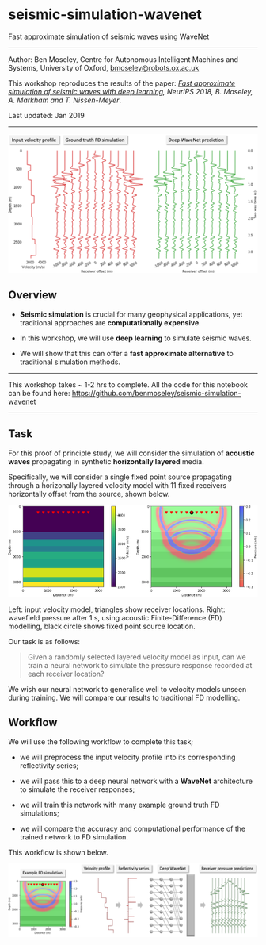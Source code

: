 # seismic-simulation-wavenet
Fast approximate simulation of seismic waves using WaveNet

---

Author: Ben Moseley, Centre for Autonomous Intelligent Machines and Systems, University of Oxford, bmoseley@robots.ox.ac.uk 

This workshop reproduces the results of the paper: *[Fast approximate simulation of seismic waves with deep learning](https://arxiv.org/abs/1807.06873), NeurIPS 2018, B. Moseley, A. Markham and T. Nissen-Meyer*.

Last updated: Jan 2019

---

<img src="figures/header.png" width="600">


## Overview

- **Seismic simulation** is crucial for many geophysical applications, yet traditional approaches are **computationally expensive**.

- In this workshop, we will use **deep learning** to simulate seismic waves.

- We will show that this can offer a **fast approximate alternative** to traditional simulation methods.

---

This workshop takes ~ 1-2 hrs to complete. All the code for this notebook can be found here: https://github.com/benmoseley/seismic-simulation-wavenet

---

## Task

For this proof of principle study, we will consider the simulation of **acoustic waves** propagating in synthetic **horizontally layered** media.

Specifically, we will consider a single fixed point source propagating through a horizonally layered velocity model with 11 fixed receivers horizontally offset from the source, shown below.

<img src="figures/example_simulation.png" width="600"><!---include "" for proper github rendering-->

Left: input velocity model, triangles show receiver locations. Right: wavefield pressure after 1 s, using acoustic Finite-Difference (FD) modelling,  black circle shows fixed point source location.

Our task is as follows:

> Given a randomly selected layered velocity model as input, can we train a neural network to simulate the pressure response recorded at each receiver location?

We wish our neural network to generalise well to velocity models unseen during training. We will compare our results to traditional FD modelling.


## Workflow

We will use the following workflow to complete this task;

- we will preprocess the input velocity profile into its corresponding reflectivity series;

- we will pass this to a deep neural network with a **WaveNet** architecture to simulate the receiver responses;

- we will train this network with many example ground truth FD simulations;

- we will compare the accuracy and computational performance of the trained network to FD simulation.

This workflow is shown below.

<img src="figures/workflow.png" width="850">
